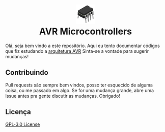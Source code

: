 <h1 align="center">
  <br>
  <a href="#"><img src="assets/logo.png" alt="Just a circuit icon" width="60"></a>
  <br>
  AVR Microcontrollers
  <br>
</h1>

Olá, seja bem vindo a este repositório. Aqui eu tento documentar códigos que fiz estudando a [arquitetura AVR](https://pt.wikipedia.org/wiki/Atmel_AVR) Sinta-se a vontade para sugerir mudanças!

## Contribuindo

Pull requests são sempre bem vindos, posso ter esquecido de alguma coisa, ou me passado em algo. Se for uma mudança grande, abre uma Issue antes pra gente discutir as mudanças. Obrigado!

## Licença

[GPL-3.0 License](LICENSE)
